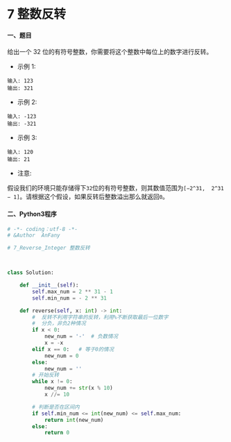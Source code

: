 # 7 整数反转


#### 一、题目

给出一个 32 位的有符号整数，你需要将这个整数中每位上的数字进行反转。

* 示例 1:
```
输入: 123
输出: 321
```
* 示例 2:
```
输入: -123
输出: -321
```
* 示例 3:
```
输入: 120
输出: 21
```
* 注意:

假设我们的环境只能存储得下```32```位的有符号整数，则其数值范围为```[−2^31,  2^31 − 1]```。请根据这个假设，如果反转后整数溢出那么就返回```0```。


#### 二、Python3程序
```python
# -*- coding：utf-8 -*-
# &Author  AnFany

# 7_Reverse_Integer 整数反转



class Solution:

    def __init__(self):
        self.max_num = 2 ** 31 - 1
        self.min_num = - 2 ** 31

    def reverse(self, x: int) -> int:
        #  反转不利用字符串的反转，利用%不断获取最后一位数字
        #  分负，非负2种情况
        if x < 0:
            new_num = '-'  # 负数情况
            x = -x
        elif x == 0:   # 等于0的情况
            new_num = 0
        else:
            new_num = ''
        # 开始反转
        while x != 0:
            new_num += str(x % 10)
            x //= 10

        # 判断是否在区间内
        if self.min_num <= int(new_num) <= self.max_num:
            return int(new_num)
        else:
            return 0
```
